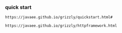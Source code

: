 ### quick start
```jshelllanguage
https://javaee.github.io/grizzly/quickstart.html#

https://javaee.github.io/grizzly/httpframework.html
```
